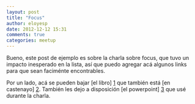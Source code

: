 ```yaml
---
layout: post
title: "Focus"
author: eloyesp
date: 2012-12-12 15:31
comments: true
categories: meetup
---
```


Bueno, este post de ejemplo es sobre la charla sobre focus, que tuvo un impacto
inesperado en la lista, así que puedo agregar acá algunos links para que sean
faciménte encontrables.

Por un lado, acá se pueden bajar [el libro] [1] que también está
[en castenayo] [2]. También les dejo a disposición [el powerpoint] [3] que usé
durante la charla.

<script async class="speakerdeck-embed" data-id="b3b836d026bb0130d81c12313d1a713a" data-ratio="1.33333333333333" src="//speakerdeck.com/assets/embed.js"></script>

 [1]: http://focusmanifesto.com/
 [2]: http://homominimus.com/2010/12/03/focus-de-leo-babauta-traduccion-al-espanol/
 [3]: http://www.mediafire.com/view/?39a2e119zvirwyc
